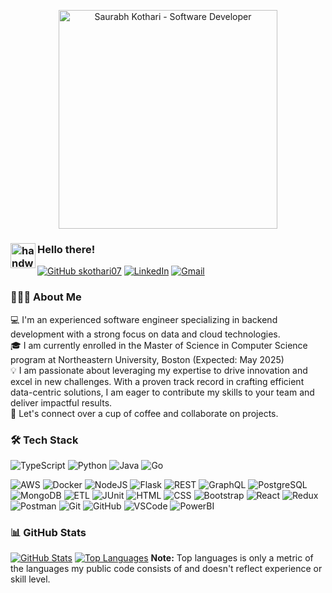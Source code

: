 <p align="center">
  <img src="https://github.com/user-attachments/assets/c2faa6ed-90b8-43d5-8b77-4e6f9e77e571" alt="Saurabh Kothari - Software Developer" height="350" width="auto" />
</p>

### <img alt="handwavegif" src="https://user-images.githubusercontent.com/39513876/112366216-8cfe7400-8cfe-11eb-8116-7d3dbae20e97.gif" width="40" align="left"/> Hello there!
[![GitHub skothari07](https://img.shields.io/github/followers/skothari07?label=follow&style=social)](https://github.com/skothari07) 
<a href="https://www.linkedin.com/in/saurabh-kothari110599/"><img alt="LinkedIn" src="https://img.shields.io/badge/linkedin%20-%230077B5.svg?&style=flat&logo=linkedin&logoColor=white"/></a> 
<a href="mailto:kothari.sau@northeastern.edu"><img alt="Gmail" src="https://img.shields.io/badge/Gmail-D14836?style=flat&logo=gmail&logoColor=white"/></a>

### 👨🏻‍💻 About Me

💻 I'm an experienced software engineer specializing in backend development with a strong focus on data and cloud technologies.  
🎓 I am currently enrolled in the Master of Science in Computer Science program at Northeastern University, Boston (Expected: May 2025)  
💡 I am passionate about leveraging my expertise to drive innovation and excel in new challenges. With a proven track record in crafting efficient data-centric solutions, I am eager to contribute my skills to your team and deliver impactful results.  
💬 Let's connect over a cup of coffee and collaborate on projects.  

### 🛠 Tech Stack

![TypeScript](https://img.shields.io/badge/-TypeScript-007ACC?style=flat&logo=typescript&logoColor=white) 
![Python](https://img.shields.io/badge/-Python-306998?style=flat&logo=python&logoColor=white) 
![Java](https://img.shields.io/badge/-Java-007396?style=flat&logo=java&logoColor=white) 
![Go](https://img.shields.io/badge/-Go-00ADD8?style=flat&logo=go&logoColor=white) 

![AWS](https://img.shields.io/badge/-AWS-232F3E?style=flat&logo=amazon-aws&logoColor=white) 
![Docker](https://img.shields.io/badge/-Docker-0db7ed?style=flat&logo=docker&logoColor=white) 
![NodeJS](https://img.shields.io/badge/-NodeJS-003300?style=flat&logo=node.js&logoColor=white) 
![Flask](https://img.shields.io/badge/-Flask-000000?style=flat&logo=flask&logoColor=white) 
![REST](https://img.shields.io/badge/-REST-7F7F7F?style=flat&logo=rest&logoColor=white) 
![GraphQL](https://img.shields.io/badge/-GraphQL-E10098?style=flat&logo=graphql&logoColor=white) 
![PostgreSQL](https://img.shields.io/badge/-PostgreSQL-003B6F?style=flat&logo=postgresql&logoColor=white) 
![MongoDB](https://img.shields.io/badge/-MongoDB-47A048?style=flat&logo=mongodb&logoColor=white) 
![ETL](https://img.shields.io/badge/-ETL-6C63FF?style=flat&logo=apache&logoColor=white) 
![JUnit](https://img.shields.io/badge/-JUnit-25A162?style=flat&logo=junit&logoColor=white) 
![HTML](https://img.shields.io/badge/-HTML-E44D26?style=flat&logo=html5&logoColor=white) 
![CSS](https://img.shields.io/badge/-CSS-263CE7?style=flat&logo=css3&logoColor=white) 
![Bootstrap](https://img.shields.io/badge/-Bootstrap-563D7C?style=flat&logo=bootstrap&logoColor=white) 
![React](https://img.shields.io/badge/-React-20232A?style=flat&logo=react&logoColor=61DAFB) 
![Redux](https://img.shields.io/badge/-Redux-764ABC?style=flat&logo=redux&logoColor=white) 
![Postman](https://img.shields.io/badge/-Postman-FF6C37?style=flat&logo=postman&logoColor=white) 
![Git](https://img.shields.io/badge/-Git-F05032?style=flat&logo=git&logoColor=white) 
![GitHub](https://img.shields.io/badge/-GitHub-181717?style=flat&logo=github&logoColor=white) 
![VSCode](https://img.shields.io/badge/-VSCode-007ACC?style=flat&logo=visual-studio-code&logoColor=white) 
![PowerBI](https://img.shields.io/badge/-Power_BI-EDC32B?style=flat&logo=powerbi&logoColor=white) 

### 📊 GitHub Stats
  [![GitHub Stats](https://github-readme-stats.vercel.app/api?username=skothari07&show_icons=true&hide_title=true&count_private=true&include_all_commits=true&hide=prs&hide_border=true)](https://github.com/skothari07/github-readme-stats)
  [![Top Languages](https://github-readme-stats-git-masterrstaa-rickstaa.vercel.app/api/top-langs/?username=skothari07)](https://github.com/skothari07/github-readme-stats)
<b>Note:</b> Top languages is only a metric of the languages my public code consists of and doesn't reflect experience or skill level.

